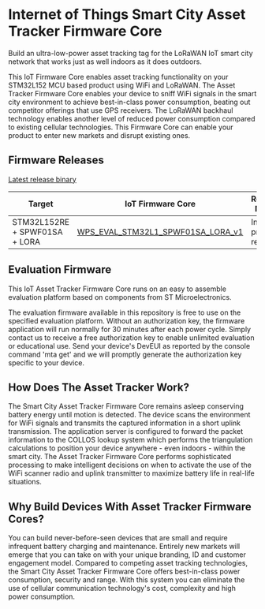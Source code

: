 #  Internet of Things Smart City Asset Tracker Firmware Core

Build an ultra-low-power asset tracking tag for the LoRaWAN IoT smart city network that works just as well indoors as it does outdoors.

This IoT Firmware Core enables asset tracking functionality on your STM32L152 MCU based product using WiFi and LoRaWAN. The Asset Tracker Firmware Core enables your device to sniff WiFi signals in the smart city environment to achieve best-in-class power consumption, beating out competitor offerings that use GPS receivers.  The LoRaWAN backhaul technology enables another level of reduced power consumption compared to existing cellular technologies. This Firmware Core can enable your product to enter new markets and disrupt existing ones.

## Firmware Releases

[Latest release binary](https://github.com/firmwaremodules/iot-asset-tracker/releases/latest)

| Target | IoT Firmware Core | Release Notes |
| ------ | ---- | ------------- |
| STM32L152RE + SPWF01SA + LORA | [WPS_EVAL_STM32L1_SPWF01SA_LORA_v1](https://github.com/firmwaremodules/iot-asset-tracker/releases/tag/v1) | Initial pre-release |


## Evaluation Firmware

This IoT Asset Tracker Firmware Core runs on an easy to assemble evaluation platform based on components from ST Microelectronics.

The evaluation firmware available in this repository is free to use on the specified evaluation platform.  Without an authorization key, the firmware application will run normally for 30 minutes after each power cycle.  Simply contact us to receive a free authorization key to enable unlimited evaluation or educational use. Send your device's DevEUI as reported by the console command 'mta get' and we will promptly generate the authorization key specific to your device.


## How Does The Asset Tracker Work?

The Smart City Asset Tracker Firmware Core remains asleep conserving battery energy until motion is detected. The device scans the environment for WiFi signals and transmits the captured information in a short uplink transmission.  The application server is configured to forward the packet information to the COLLOS lookup system which performs the triangulation calculations to position your device anywhere - even indoors - within the smart city.  The Asset Tracker Firmware Core performs sophisticated processing to make intelligent decisions on when to activate the use of the WiFi scanner radio and uplink transmitter to maximize battery life in real-life situations.

## Why Build Devices With Asset Tracker Firmware Cores?

You can build never-before-seen devices that are small and require infrequent battery charging and maintenance.  Entirely new markets will emerge that you can take on with your unique branding, ID and customer engagement model. Compared to competing asset tracking technologies, the Smart City Asset Tracker Firmware Core offers best-in-class power consumption, security and range.  With this system you can eliminate the use of cellular communication technology's cost, complexity and high power consumption.



